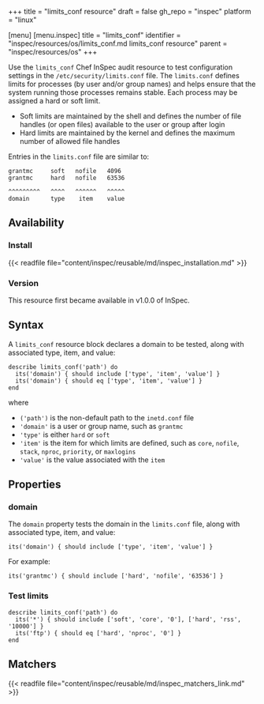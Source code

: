 +++
title = "limits_conf resource"
draft = false
gh_repo = "inspec"
platform = "linux"

[menu]
  [menu.inspec]
    title = "limits_conf"
    identifier = "inspec/resources/os/limits_conf.md limits_conf resource"
    parent = "inspec/resources/os"
+++

Use the `limits_conf` Chef InSpec audit resource to test configuration settings in the `/etc/security/limits.conf` file. The `limits.conf` defines limits for processes (by user and/or group names) and helps ensure that the system running those processes remains stable. Each process may be assigned a hard or soft limit.

- Soft limits are maintained by the shell and defines the number of file handles (or open files) available to the user or group after login
- Hard limits are maintained by the kernel and defines the maximum number of allowed file handles

Entries in the `limits.conf` file are similar to:

    grantmc     soft   nofile   4096
    grantmc     hard   nofile   63536

    ^^^^^^^^^   ^^^^   ^^^^^^   ^^^^^
    domain      type    item    value

## Availability

### Install

{{< readfile file="content/inspec/reusable/md/inspec_installation.md" >}}

### Version

This resource first became available in v1.0.0 of InSpec.

## Syntax

A `limits_conf` resource block declares a domain to be tested, along with associated type, item, and value:

    describe limits_conf('path') do
      its('domain') { should include ['type', 'item', 'value'] }
      its('domain') { should eq ['type', 'item', 'value'] }
    end

where

- `('path')` is the non-default path to the `inetd.conf` file
- `'domain'` is a user or group name, such as `grantmc`
- `'type'` is either `hard` or `soft`
- `'item'` is the item for which limits are defined, such as `core`, `nofile`, `stack`, `nproc`, `priority`, or `maxlogins`
- `'value'` is the value associated with the `item`

## Properties

### domain

The `domain` property tests the domain in the `limits.conf` file, along with associated type, item, and value:

    its('domain') { should include ['type', 'item', 'value'] }


For example:

    its('grantmc') { should include ['hard', 'nofile', '63536'] }

### Test limits

    describe limits_conf('path') do
      its('*') { should include ['soft', 'core', '0'], ['hard', 'rss', '10000'] }
      its('ftp') { should eq ['hard', 'nproc', '0'] }
    end

## Matchers

{{< readfile file="content/inspec/reusable/md/inspec_matchers_link.md" >}}
